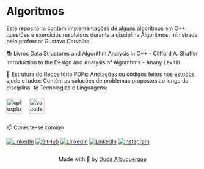 # Algoritmos

Este repositório contém implementações de alguns algoritmos em C++, questões e exercícios resolvidos durante a disciplina Algoritmos, ministrada pelo professor Gustavo Carvalho.

📚 Livros
Data Structures and Algorithm Analysis in C++ - Clifford A. Shaffer
Introduction to the Design and Analysis of Algorithms - Anany Levitin


📁 Estrutura do Repositório
PDFs: Anotações ou códigos feitos nos estudos.
vjude e iudex: Contém as soluções de problemas propostos ao longo da disciplina.
🛠 Tecnologias e Linguagens:
<div align="left">
  <img src="https://cdn.jsdelivr.net/gh/devicons/devicon/icons/cplusplus/cplusplus-original.svg" height="40" alt="cplusplus logo"  />
  <img width="12" />
  <img src="https://cdn.jsdelivr.net/gh/devicons/devicon/icons/vscode/vscode-original.svg" height="40" alt="vscode logo"  />
</div>

###




📫 Conecte-se comigo 

[![LinkedIn](https://img.shields.io/badge/LinkedIn-0077B5?style=for-the-badge&logo=linkedin&logoColor=white)](https://www.linkedin.com/in/eduarda-albuquerque-48305121a)    [![GitHub](https://img.shields.io/badge/GitHub-000?style=for-the-badge&logo=github&logoColor=FFFFFF)](https://github.com/dudalbuquerque) 
[![LinkedIn](https://img.shields.io/static/v1?message=Gmail&logo=gmail&label=&color=D14836&logoColor=white&labelColor=&style=for-the-badge)](https://www.linkedin.com/in/eduarda-albuquerque-48305121a) 
[![LinkedIn](https://img.shields.io/static/v1?message=Discord&logo=discord&label=&color=7289DA&logoColor=white&labelColor=&style=for-the-badge)](https://www.linkedin.com/in/eduarda-albuquerque-48305121a) 
[![Instagram](https://img.shields.io/badge/Instagram-E4405F?style=for-the-badge&logo=instagram&logoColor=white)](https://www.instagram.com/seu_perfil) 

##  
<div align="center">Made with 🤍 by <a href="https://github.com/dudalbuquerque">Duda Albuquerque</a></div>



